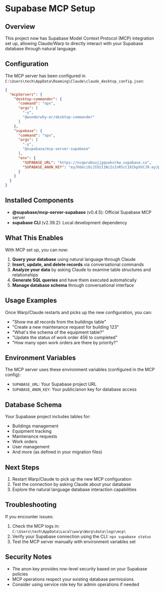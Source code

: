 # Supabase MCP Setup

## Overview
This project now has Supabase Model Context Protocol (MCP) integration set up, allowing Claude/Warp to directly interact with your Supabase database through natural language.

## Configuration
The MCP server has been configured in `C:\Users\tech\AppData\Roaming\Claude\claude_desktop_config.json`:

```json
{
  "mcpServers": {
    "desktop-commander": {
      "command": "npx",
      "args": [
        "-y",
        "@wonderwhy-er/desktop-commander"
      ]
    },
    "supabase": {
      "command": "npx",
      "args": [
        "-y",
        "@supabase/mcp-server-supabase"
      ],
      "env": {
        "SUPABASE_URL": "https://ncqwrabuujjgquakxrkw.supabase.co",
        "SUPABASE_ANON_KEY": "eyJhbGciOiJIUzI1NiIsInR5cCI6IkpXVCJ9.eyJpc3MiOiJzdXBhYmFzZSIsInJlZiI6Im5jcXdyYWJ1dWpqZ3F1YWt4cmt3Iiwicm9sZSI6ImFub24iLCJpYXQiOjE3NDI5NDk3NDYsImV4cCI6MjA1ODUyNTc0Nn0.Emtb8PCT8jW_efAa7ZBukDXbHdjSDsndNHwhiijZhHU"
      }
    }
  }
}
```

## Installed Components
- **@supabase/mcp-server-supabase** (v0.4.5): Official Supabase MCP server
- **supabase CLI** (v2.39.2): Local development dependency

## What This Enables
With MCP set up, you can now:

1. **Query your database** using natural language through Claude
2. **Insert, update, and delete records** via conversational commands
3. **Analyze your data** by asking Claude to examine table structures and relationships
4. **Generate SQL queries** and have them executed automatically
5. **Manage database schema** through conversational interface

## Usage Examples
Once Warp/Claude restarts and picks up the new configuration, you can:

- "Show me all records from the buildings table"
- "Create a new maintenance request for building 123"
- "What's the schema of the equipment table?"
- "Update the status of work order 456 to completed"
- "How many open work orders are there by priority?"

## Environment Variables
The MCP server uses these environment variables (configured in the MCP config):
- `SUPABASE_URL`: Your Supabase project URL
- `SUPABASE_ANON_KEY`: Your public/anon key for database access

## Database Schema
Your Supabase project includes tables for:
- Buildings management
- Equipment tracking
- Maintenance requests
- Work orders
- User management
- And more (as defined in your migration files)

## Next Steps
1. Restart Warp/Claude to pick up the new MCP configuration
2. Test the connection by asking Claude about your database
3. Explore the natural language database interaction capabilities

## Troubleshooting
If you encounter issues:
1. Check the MCP logs in: `C:\Users\tech\AppData\Local\warp\Warp\data\logs\mcp\`
2. Verify your Supabase connection using the CLI: `npx supabase status`
3. Test the MCP server manually with environment variables set

## Security Notes
- The anon key provides row-level security based on your Supabase policies
- MCP operations respect your existing database permissions
- Consider using service role key for admin operations if needed
